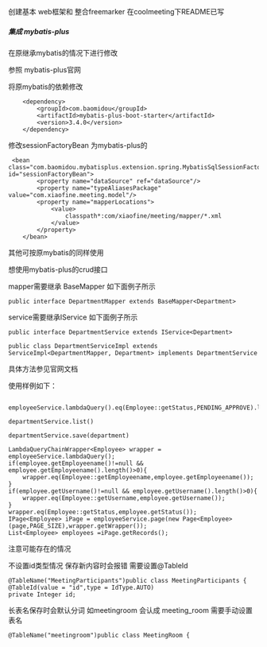 创建基本 web框架和 整合freemarker 在coolmeeting下README已写

##### 集成 mybatis-plus

在原继承mybatis的情况下进行修改

[MyBatis-Plus]: https://baomidou.com/guide/

参照 mybatis-plus官网

将原mybatis的依赖修改

        <dependency>
            <groupId>com.baomidou</groupId>
            <artifactId>mybatis-plus-boot-starter</artifactId>
            <version>3.4.0</version>
        </dependency>



修改sessionFactoryBean 为mybatis-plus的

```
 <bean class="com.baomidou.mybatisplus.extension.spring.MybatisSqlSessionFactoryBean" id="sessionFactoryBean">
        <property name="dataSource" ref="dataSource"/>
        <property name="typeAliasesPackage" value="com.xiaofine.meeting.model"/>
        <property name="mapperLocations">
            <value>
                classpath*:com/xiaofine/meeting/mapper/*.xml
            </value>
        </property>
    </bean>
```

其他可按原mybatis的同样使用



想使用mybatis-plus的crud接口  

mapper需要继承 BaseMapper 如下面例子所示

```
public interface DepartmentMapper extends BaseMapper<Department> 
```

service需要继承IService 如下面例子所示

```
public interface DepartmentService extends IService<Department> 
```

```
public class DepartmentServiceImpl extends ServiceImpl<DepartmentMapper, Department> implements DepartmentService 
```

具体方法参见官网文档



使用样例如下：



```
 employeeService.lambdaQuery().eq(Employee::getStatus,PENDING_APPROVE).list();
```

```
departmentService.list()
```

```
departmentService.save(department)
```

```
LambdaQueryChainWrapper<Employee> wrapper = employeeService.lambdaQuery();
if(employee.getEmployeename()!=null && employee.getEmployeename().length()>0){    
    wrapper.eq(Employee::getEmployeename,employee.getEmployeename());
}
if(employee.getUsername()!=null && employee.getUsername().length()>0){    
    wrapper.eq(Employee::getUsername,employee.getUsername());
}
wrapper.eq(Employee::getStatus,employee.getStatus());
IPage<Employee> iPage = employeeService.page(new Page<Employee>(page,PAGE_SIZE),wrapper.getWrapper());
List<Employee> employees =iPage.getRecords();
```



注意可能存在的情况

不设置id类型情况 保存新内容时会报错 需要设置@TableId



```
@TableName("MeetingParticipants")public class MeetingParticipants {    @TableId(value = "id",type = IdType.AUTO)    
private Integer id;
```

长表名保存时会默认分词  如meetingroom 会认成 meeting_room 需要手动设置表名

```
@TableName("meetingroom")public class MeetingRoom {
```



